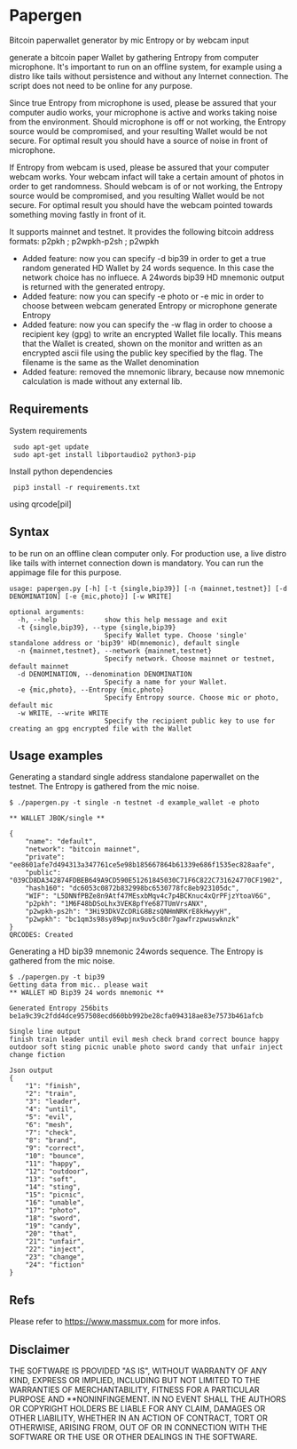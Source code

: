 # Papergen

Bitcoin paperwallet generator by mic Entropy or by webcam input

 generate a bitcoin paper Wallet by gathering Entropy from computer microphone. It's important to run on an offline system, for example using a distro like tails without persistence and without any Internet connection. The script does not need to be online for any purpose.

 Since true Entropy from microphone is used, please be assured that your computer audio works, your microphone is active and works taking noise from the environment. Should microphone is off or not working, the Entropy source would be compromised, and your resulting Wallet would be not secure. For optimal result you should have a source of noise in front of microphone.

 If Entropy from webcam is used, please be assured that your computer webcam works. Your webcam infact will take a certain amount of photos in order to get randomness. Should webcam is of or not working, the Entropy source would be compromised, and you resulting Wallet would be not secure. For optimal result you should have the webcam pointed towards something moving fastly in front of it.

 It supports mainnet and testnet. It provides the following bitcoin address formats: p2pkh ; p2wpkh-p2sh ; p2wpkh

- Added feature: now you can specify -d bip39 in order to get a true random generated HD Wallet by 24 words sequence. In this case the network choice has no influece. A 24words bip39 HD mnemonic output is returned with the generated entropy.
- Added feature: now you can specify -e photo or -e mic in order to choose between webcam generated Entropy or microphone generate Entropy
- Added feature: now you can specify the -w flag in order to choose a recipient key (gpg) to write an encrypted Wallet file locally. This means that the Wallet is created, shown on the monitor and written as an encrypted ascii file using the public key specified by the flag. The filename is the same as the Wallet denomination
- Added feature: removed the mnemonic library, because now mnemonic calculation is made without any external lib.

## Requirements

System requirements

```
 sudo apt-get update
 sudo apt-get install libportaudio2 python3-pip
```

Install python dependencies

```
 pip3 install -r requirements.txt
```

 using qrcode[pil]


## Syntax

 to be run on an offline clean computer only. For production use, a live distro like tails with internet connection down is mandatory. You can run the appimage file for this purpose.

```
usage: papergen.py [-h] [-t {single,bip39}] [-n {mainnet,testnet}] [-d DENOMINATION] [-e {mic,photo}] [-w WRITE]

optional arguments:
  -h, --help            show this help message and exit
  -t {single,bip39}, --type {single,bip39}
                        Specify Wallet type. Choose 'single' standalone address or 'bip39' HD(mnemonic), default single
  -n {mainnet,testnet}, --network {mainnet,testnet}
                        Specify network. Choose mainnet or testnet, default mainnet
  -d DENOMINATION, --denomination DENOMINATION
                        Specify a name for your Wallet.
  -e {mic,photo}, --Entropy {mic,photo}
                        Specify Entropy source. Choose mic or photo, default mic
  -w WRITE, --write WRITE
                        Specify the recipient public key to use for creating an gpg encrypted file with the Wallet

```

## Usage examples

 Generating a standard single address standalone paperwallet on the testnet. The Entropy is gathered from the mic noise.

```
$ ./papergen.py -t single -n testnet -d example_wallet -e photo

** WALLET JBOK/single **

{
    "name": "default",
    "network": "bitcoin mainnet",
    "private": "ee8601afe7d494313a347761ce5e98b185667864b61339e686f1535ec828aafe",
    "public": "039CD8DA342B74FDBEB649A9CD590E51261845030C71F6C822C731624770CF1902",
    "hash160": "dc6053c0872b832998bc6530778fc8eb923105dc",
    "WIF": "L5DNNfPBZe8n9Atf47MEsxbMqv4c7p4BCKnuc4xQrPFjzYtoaV6G",
    "p2pkh": "1M6F48bDSoLhx3VEK8pfYe687TUmVrsANX",
    "p2wpkh-ps2h": "3Hi93DkVZcDRiG8BzsQNHmNRKrE8kHwyyH",
    "p2wpkh": "bc1qm3s98sy89wpjnx9uv5c80r7gawfrzpwuswknzk"
}
QRCODES: Created    

```
 Generating a HD bip39 mnemonic 24words sequence. The Entropy is gathered from the mic noise.

```
$ ./papergen.py -t bip39 
Getting data from mic.. please wait
** WALLET HD Bip39 24 words mnemonic **

Generated Entropy 256bits
be1a9c39c2fdd4dce957508ecd660bb992be28cfa094318ae83e7573b461afcb

Single line output
finish train leader until evil mesh check brand correct bounce happy outdoor soft sting picnic unable photo sword candy that unfair inject change fiction

Json output
{
    "1": "finish",
    "2": "train",
    "3": "leader",
    "4": "until",
    "5": "evil",
    "6": "mesh",
    "7": "check",
    "8": "brand",
    "9": "correct",
    "10": "bounce",
    "11": "happy",
    "12": "outdoor",
    "13": "soft",
    "14": "sting",
    "15": "picnic",
    "16": "unable",
    "17": "photo",
    "18": "sword",
    "19": "candy",
    "20": "that",
    "21": "unfair",
    "22": "inject",
    "23": "change",
    "24": "fiction"
}

```

## Refs

 Please refer to https://www.massmux.com for more infos.

## Disclaimer

THE SOFTWARE IS PROVIDED "AS IS", WITHOUT WARRANTY OF ANY KIND, EXPRESS OR IMPLIED, INCLUDING BUT NOT LIMITED TO THE WARRANTIES OF MERCHANTABILITY,
FITNESS FOR A PARTICULAR PURPOSE AND **NONINFINGEMENT. IN NO EVENT SHALL THE AUTHORS OR COPYRIGHT HOLDERS BE LIABLE FOR ANY CLAIM, DAMAGES OR OTHER
LIABILITY, WHETHER IN AN ACTION OF CONTRACT, TORT OR OTHERWISE, ARISING FROM, OUT OF OR IN CONNECTION WITH THE SOFTWARE OR THE USE OR OTHER DEALINGS IN THE
SOFTWARE.

